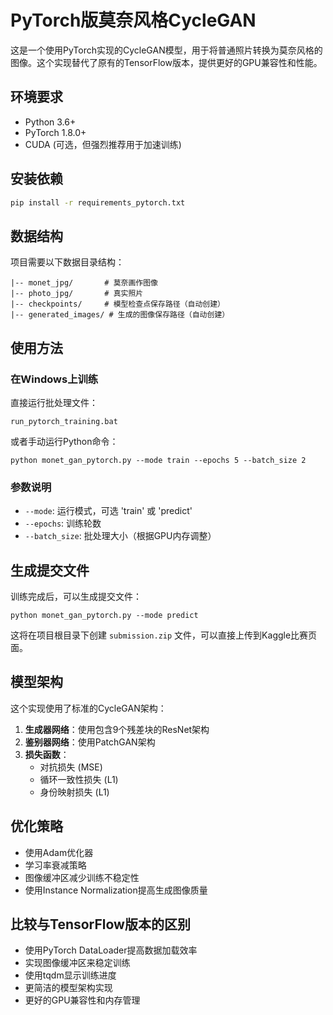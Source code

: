 # PyTorch版莫奈风格CycleGAN

这是一个使用PyTorch实现的CycleGAN模型，用于将普通照片转换为莫奈风格的图像。这个实现替代了原有的TensorFlow版本，提供更好的GPU兼容性和性能。

## 环境要求

- Python 3.6+
- PyTorch 1.8.0+
- CUDA (可选，但强烈推荐用于加速训练)

## 安装依赖

```bash
pip install -r requirements_pytorch.txt
```

## 数据结构

项目需要以下数据目录结构：

```
|-- monet_jpg/       # 莫奈画作图像
|-- photo_jpg/       # 真实照片
|-- checkpoints/     # 模型检查点保存路径（自动创建）
|-- generated_images/ # 生成的图像保存路径（自动创建）
```

## 使用方法

### 在Windows上训练

直接运行批处理文件：

```
run_pytorch_training.bat
```

或者手动运行Python命令：

```
python monet_gan_pytorch.py --mode train --epochs 5 --batch_size 2
```

### 参数说明

- `--mode`: 运行模式，可选 'train' 或 'predict'
- `--epochs`: 训练轮数
- `--batch_size`: 批处理大小（根据GPU内存调整）

## 生成提交文件

训练完成后，可以生成提交文件：

```
python monet_gan_pytorch.py --mode predict
```

这将在项目根目录下创建 `submission.zip` 文件，可以直接上传到Kaggle比赛页面。

## 模型架构

这个实现使用了标准的CycleGAN架构：

1. **生成器网络**：使用包含9个残差块的ResNet架构
2. **鉴别器网络**：使用PatchGAN架构
3. **损失函数**：
   - 对抗损失 (MSE)
   - 循环一致性损失 (L1)
   - 身份映射损失 (L1)

## 优化策略

- 使用Adam优化器
- 学习率衰减策略
- 图像缓冲区减少训练不稳定性
- 使用Instance Normalization提高生成图像质量

## 比较与TensorFlow版本的区别

- 使用PyTorch DataLoader提高数据加载效率
- 实现图像缓冲区来稳定训练
- 使用tqdm显示训练进度
- 更简洁的模型架构实现
- 更好的GPU兼容性和内存管理 